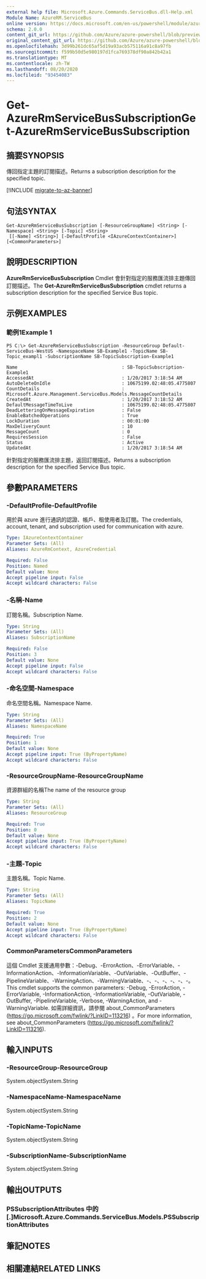 ```yaml
---
external help file: Microsoft.Azure.Commands.ServiceBus.dll-Help.xml
Module Name: AzureRM.ServiceBus
online version: https://docs.microsoft.com/en-us/powershell/module/azurerm.servicebus/get-azurermservicebussubscription
schema: 2.0.0
content_git_url: https://github.com/Azure/azure-powershell/blob/preview/src/ResourceManager/ServiceBus/Commands.ServiceBus/help/Get-AzureRmServiceBusSubscription.md
original_content_git_url: https://github.com/Azure/azure-powershell/blob/preview/src/ResourceManager/ServiceBus/Commands.ServiceBus/help/Get-AzureRmServiceBusSubscription.md
ms.openlocfilehash: 3d99b261dc65af5d19a93acb575116a91c8a97fb
ms.sourcegitcommit: f599b50d5e980197d1fca769378df90a842b42a1
ms.translationtype: MT
ms.contentlocale: zh-TW
ms.lasthandoff: 08/20/2020
ms.locfileid: "93454083"
---
```

# <span data-ttu-id="07c6e-101">Get-AzureRmServiceBusSubscription</span><span class="sxs-lookup"><span data-stu-id="07c6e-101">Get-AzureRmServiceBusSubscription</span></span>

## <span data-ttu-id="07c6e-102">摘要</span><span class="sxs-lookup"><span data-stu-id="07c6e-102">SYNOPSIS</span></span>
<span data-ttu-id="07c6e-103">傳回指定主題的訂閱描述。</span><span class="sxs-lookup"><span data-stu-id="07c6e-103">Returns a subscription description for the specified topic.</span></span>

[!INCLUDE [migrate-to-az-banner](../../includes/migrate-to-az-banner.md)]

## <span data-ttu-id="07c6e-104">句法</span><span class="sxs-lookup"><span data-stu-id="07c6e-104">SYNTAX</span></span>

```
Get-AzureRmServiceBusSubscription [-ResourceGroupName] <String> [-Namespace] <String> [-Topic] <String>
 [[-Name] <String>] [-DefaultProfile <IAzureContextContainer>] [<CommonParameters>]
```

## <span data-ttu-id="07c6e-105">說明</span><span class="sxs-lookup"><span data-stu-id="07c6e-105">DESCRIPTION</span></span>
<span data-ttu-id="07c6e-106">**AzureRmServiceBusSubscription** Cmdlet 會針對指定的服務匯流排主題傳回訂閱描述。</span><span class="sxs-lookup"><span data-stu-id="07c6e-106">The **Get-AzureRmServiceBusSubscription** cmdlet returns a subscription description for the specified Service Bus topic.</span></span>

## <span data-ttu-id="07c6e-107">示例</span><span class="sxs-lookup"><span data-stu-id="07c6e-107">EXAMPLES</span></span>

### <span data-ttu-id="07c6e-108">範例1</span><span class="sxs-lookup"><span data-stu-id="07c6e-108">Example 1</span></span>
```
PS C:\> Get-AzureRmServiceBusSubscription -ResourceGroup Default-ServiceBus-WestUS -NamespaceName SB-Example1 -TopicName SB-Topic_exampl1 -SubscriptionName SB-TopicSubscription-Example1

Name                                      : SB-TopicSubscription-Example1
AccessedAt                                : 1/20/2017 3:18:54 AM
AutoDeleteOnIdle                          : 10675199.02:48:05.4775807
CountDetails                              : Microsoft.Azure.Management.ServiceBus.Models.MessageCountDetails
CreatedAt                                 : 1/20/2017 3:18:52 AM
DefaultMessageTimeToLive                  : 10675199.02:48:05.4775807
DeadLetteringOnMessageExpiration          : False
EnableBatchedOperations                   : True
LockDuration                              : 00:01:00
MaxDeliveryCount                          : 10
MessageCount                              : 0
RequiresSession                           : False
Status                                    : Active
UpdatedAt                                 : 1/20/2017 3:18:54 AM
```

<span data-ttu-id="07c6e-109">針對指定的服務匯流排主題，返回訂閱描述。</span><span class="sxs-lookup"><span data-stu-id="07c6e-109">Returns a subscription description for the specified Service Bus topic.</span></span>

## <span data-ttu-id="07c6e-110">參數</span><span class="sxs-lookup"><span data-stu-id="07c6e-110">PARAMETERS</span></span>

### <span data-ttu-id="07c6e-111">-DefaultProfile</span><span class="sxs-lookup"><span data-stu-id="07c6e-111">-DefaultProfile</span></span>
<span data-ttu-id="07c6e-112">用於與 azure 進行通訊的認證、帳戶、租使用者及訂閱。</span><span class="sxs-lookup"><span data-stu-id="07c6e-112">The credentials, account, tenant, and subscription used for communication with azure.</span></span>

```yaml
Type: IAzureContextContainer
Parameter Sets: (All)
Aliases: AzureRmContext, AzureCredential

Required: False
Position: Named
Default value: None
Accept pipeline input: False
Accept wildcard characters: False
```

### <span data-ttu-id="07c6e-113">-名稱</span><span class="sxs-lookup"><span data-stu-id="07c6e-113">-Name</span></span>
<span data-ttu-id="07c6e-114">訂閱名稱。</span><span class="sxs-lookup"><span data-stu-id="07c6e-114">Subscription Name.</span></span>

```yaml
Type: String
Parameter Sets: (All)
Aliases: SubscriptionName

Required: False
Position: 3
Default value: None
Accept pipeline input: False
Accept wildcard characters: False
```

### <span data-ttu-id="07c6e-115">-命名空間</span><span class="sxs-lookup"><span data-stu-id="07c6e-115">-Namespace</span></span>
<span data-ttu-id="07c6e-116">命名空間名稱。</span><span class="sxs-lookup"><span data-stu-id="07c6e-116">Namespace Name.</span></span>

```yaml
Type: String
Parameter Sets: (All)
Aliases: NamespaceName

Required: True
Position: 1
Default value: None
Accept pipeline input: True (ByPropertyName)
Accept wildcard characters: False
```

### <span data-ttu-id="07c6e-117">-ResourceGroupName</span><span class="sxs-lookup"><span data-stu-id="07c6e-117">-ResourceGroupName</span></span>
<span data-ttu-id="07c6e-118">資源群組的名稱</span><span class="sxs-lookup"><span data-stu-id="07c6e-118">The name of the resource group</span></span>

```yaml
Type: String
Parameter Sets: (All)
Aliases: ResourceGroup

Required: True
Position: 0
Default value: None
Accept pipeline input: True (ByPropertyName)
Accept wildcard characters: False
```

### <span data-ttu-id="07c6e-119">-主題</span><span class="sxs-lookup"><span data-stu-id="07c6e-119">-Topic</span></span>
<span data-ttu-id="07c6e-120">主題名稱。</span><span class="sxs-lookup"><span data-stu-id="07c6e-120">Topic Name.</span></span>

```yaml
Type: String
Parameter Sets: (All)
Aliases: TopicName

Required: True
Position: 2
Default value: None
Accept pipeline input: True (ByPropertyName)
Accept wildcard characters: False
```

### <span data-ttu-id="07c6e-121">CommonParameters</span><span class="sxs-lookup"><span data-stu-id="07c6e-121">CommonParameters</span></span>
<span data-ttu-id="07c6e-122">這個 Cmdlet 支援通用參數：-Debug、-ErrorAction、-ErrorVariable、-InformationAction、-InformationVariable、-OutVariable、-OutBuffer、-PipelineVariable、-WarningAction、-WarningVariable、-、-、-、-、-、-。</span><span class="sxs-lookup"><span data-stu-id="07c6e-122">This cmdlet supports the common parameters: -Debug, -ErrorAction, -ErrorVariable, -InformationAction, -InformationVariable, -OutVariable, -OutBuffer, -PipelineVariable, -Verbose, -WarningAction, and -WarningVariable.</span></span> <span data-ttu-id="07c6e-123">如需詳細資訊，請參閱 about_CommonParameters (https://go.microsoft.com/fwlink/?LinkID=113216) 。</span><span class="sxs-lookup"><span data-stu-id="07c6e-123">For more information, see about_CommonParameters (https://go.microsoft.com/fwlink/?LinkID=113216).</span></span>

## <span data-ttu-id="07c6e-124">輸入</span><span class="sxs-lookup"><span data-stu-id="07c6e-124">INPUTS</span></span>

### <span data-ttu-id="07c6e-125">-ResourceGroup</span><span class="sxs-lookup"><span data-stu-id="07c6e-125">-ResourceGroup</span></span>
 <span data-ttu-id="07c6e-126">System.object</span><span class="sxs-lookup"><span data-stu-id="07c6e-126">System.String</span></span>
 

### <span data-ttu-id="07c6e-127">-NamespaceName</span><span class="sxs-lookup"><span data-stu-id="07c6e-127">-NamespaceName</span></span>
 <span data-ttu-id="07c6e-128">System.object</span><span class="sxs-lookup"><span data-stu-id="07c6e-128">System.String</span></span>
 

### <span data-ttu-id="07c6e-129">-TopicName</span><span class="sxs-lookup"><span data-stu-id="07c6e-129">-TopicName</span></span>
 <span data-ttu-id="07c6e-130">System.object</span><span class="sxs-lookup"><span data-stu-id="07c6e-130">System.String</span></span>
 

### <span data-ttu-id="07c6e-131">-SubscriptionName</span><span class="sxs-lookup"><span data-stu-id="07c6e-131">-SubscriptionName</span></span>
 <span data-ttu-id="07c6e-132">System.object</span><span class="sxs-lookup"><span data-stu-id="07c6e-132">System.String</span></span>
 

## <span data-ttu-id="07c6e-133">輸出</span><span class="sxs-lookup"><span data-stu-id="07c6e-133">OUTPUTS</span></span>

### <span data-ttu-id="07c6e-134">PSSubscriptionAttributes 中的 [.]</span><span class="sxs-lookup"><span data-stu-id="07c6e-134">Microsoft.Azure.Commands.ServiceBus.Models.PSSubscriptionAttributes</span></span>

## <span data-ttu-id="07c6e-135">筆記</span><span class="sxs-lookup"><span data-stu-id="07c6e-135">NOTES</span></span>

## <span data-ttu-id="07c6e-136">相關連結</span><span class="sxs-lookup"><span data-stu-id="07c6e-136">RELATED LINKS</span></span>

